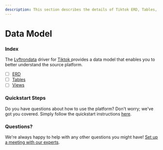 ```yaml
---
description: This section describes the details of Tiktok ERD, Tables, and Views.
---
```


# Data Model

### Index

The  [Lyftrondata](https://www.lyftrondata.com/) driver for [Tiktok](https://www.lyftrondata.com/integration/tiktok/)[ ](https://www.lyftrondata.com/integration/tiktok/)provides a data model that enables you to better understand the source platform.

* [ ] [ERD](../../../marketing-analytics/tiktok/data-model/erd.md)
* [ ] [Tables](../../../marketing-analytics/tiktok/data-model/tables.md)
* [ ] [Views](../../../marketing-analytics/tiktok/data-model/views.md)

### Quickstart Steps

Do you have questions about how to use the platform? Don't worry; we've got you covered. Simply follow the quickstart instructions [here](../../../../quickstart-steps.md).

### Questions? <a href="#questions" id="questions"></a>

We're always happy to help with any other questions you might have! [Set up a meeting with our experts](https://www.lyftrondata.com/book-a-meeting/).

